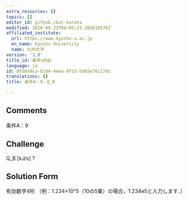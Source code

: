 ```yaml
---
extra_resources: {}
topics: []
editor_id: github.cbal-kurata
modified: 2020-09-23T04:05:21.303618576Z
affiliated_institute:
  url: https://www.kyushu-u.ac.jp
  en_name: Kyushu University
  name: 九州大学
version: '1.0'
title_id: 条件a9qb
language: ja
id: 0fd8a9ca-b184-4eea-9f33-bd85e76c17dc
translations: {}
title: 条件A：9，Q_B

---
```


## Comments
条件A：9

## Challenge
Q_B [kJ/s] ?

## Solution Form
有効数字4桁
（例：1.234×10^5（10の5乗）の場合，1.234e5と入力します．）




